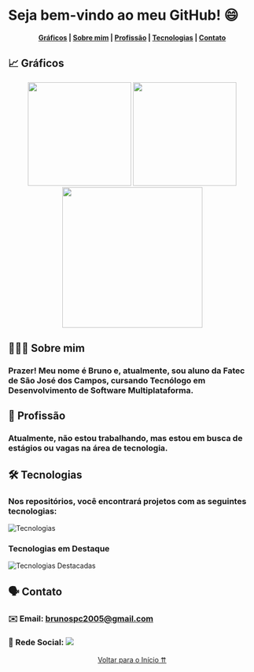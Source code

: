 <span id="inicio"></span>

# Seja bem-vindo ao meu GitHub! 😄

<h4 align="center">
    <a href="#graficos">Gráficos</a> |
    <a href="#sobre-mim">Sobre mim</a> |
    <a href="#profissao">Profissão</a> |
    <a href="#tecnologias">Tecnologias</a> |
    <a href="#contato">Contato</a>
</h4>

<span id="graficos"></span>

## 📈 Gráficos

<p align="center">
    <img height="210em" src="https://github-readme-stats.vercel.app/api?username=BrunoSerpa&show_icons=true&include_all_commits=true&count_private=true&theme=vue-dark&border=0">
    <img height="210em" src="https://github-readme-stats.vercel.app/api/top-langs/?username=BrunoSerpa&theme=vue-dark&show_icons=true&include_all_commits=true&count_private=true"/>
    <img height="285em" src="https://github-readme-streak-stats.herokuapp.com?user=BrunoSerpa&theme=vue-dark">
</p>

<span id="sobre-mim"></span>

## 🙋🏽‍♂️ Sobre mim

### Prazer! Meu nome é Bruno e, atualmente, sou aluno da Fatec de São José dos Campos, cursando Tecnólogo em Desenvolvimento de Software Multiplataforma. <!-- Para saber mais sobre mim e meus projetos, acesse meu [Portfólio](linkPortfólio). -->

<span id="profissao"></span>

## 💼 Profissão

### Atualmente, não estou trabalhando, mas estou em busca de estágios ou vagas na área de tecnologia.

<span id="tecnologias"></span>

## 🛠️ Tecnologias

### Nos repositórios, você encontrará projetos com as seguintes tecnologias:

![Tecnologias](https://skillicons.dev/icons?i=java,py,js,git,github,vscode,vercel,html,css,ts,nodejs,react,flask,mysql,mongo,cassandra)

### Tecnologias em Destaque

![Tecnologias Destacadas](https://skillicons.dev/icons?i=py,js,git,html,css,ts,react)

<span id="contato"></span>

## 🗣️ Contato

### ✉️ Email: brunospc2005@gmail.com

<h3> 👤 Rede Social:
    <a href="https://www.linkedin.com/in/BrunoSerpa" target="_blank">
        <img src="https://img.shields.io/badge/-LinkedIn-%230077B5?style=for-the-badge&logo=linkedin&logoColor=white" />
    </a>
</h3>

<div align="center">
    <a href="#inicio">Voltar para o Início ⇈</a>
</div>